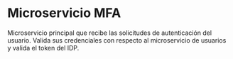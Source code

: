 # Microservicio MFA

Microservicio principal que recibe las solicitudes de autenticación del usuario. Valida sus credenciales con respecto al microservicio de usuarios y valida el token del IDP.

